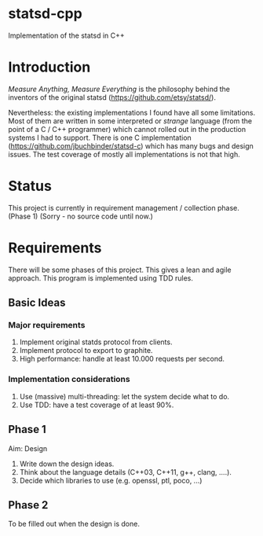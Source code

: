 statsd-cpp
==========

Implementation of the statsd in C++


# Introduction #

*Measure Anything, Measure Everything* is the philosophy behind the
inventors of the original statsd (https://github.com/etsy/statsd/).

Nevertheless: the existing implementations I found have all some
limitations.  Most of them are written in some interpreted or
*strange* language (from the point of a C / C++ programmer) which
cannot rolled out in the production systems I had to support. There is
one C implementation (https://github.com/jbuchbinder/statsd-c) which
has many bugs and design issues. The test coverage of mostly all
implementations is not that high.

# Status #

This project is currently in requirement management / collection
phase. (Phase 1)
(Sorry - no source code until now.)

# Requirements #

There will be some phases of this project. This gives a lean and agile
approach.  This program is implemented using TDD rules.

## Basic Ideas ##

### Major requirements ###

 1. Implement original statds protocol from clients.
 2. Implement protocol to export to graphite.
 3. High performance: handle at least 10.000 requests per second.

### Implementation considerations ###

 1. Use (massive) multi-threading: let the system decide what to do.
 2. Use TDD: have a test coverage of at least 90%.

## Phase 1 ##

Aim: Design

 1. Write down the design ideas.
 2. Think about the language details (C++03, C++11, g++, clang, ....).
 3. Decide which libraries to use (e.g. openssl, ptl, poco, ...)

## Phase 2 ##

 To be filled out when the design is done.

